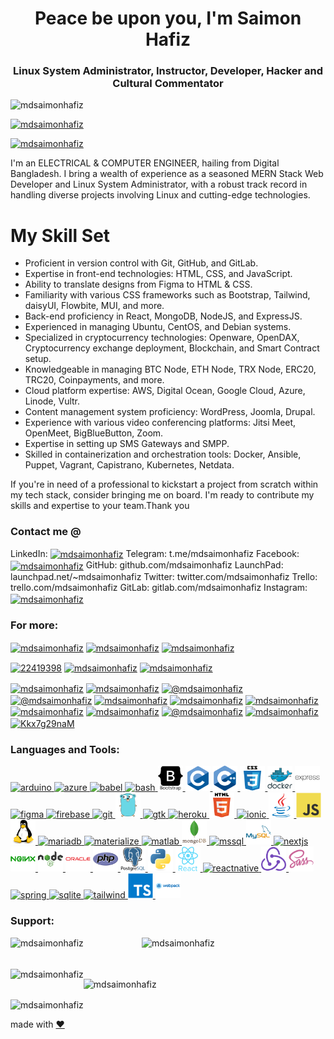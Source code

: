 <h1 align="center">Peace be upon you, I'm Saimon Hafiz</h1>
<h3 align="center">Linux System Administrator, Instructor, Developer, Hacker and Cultural Commentator</h3>

<p align="left"> <img src="https://komarev.com/ghpvc/?username=mdsaimonhafiz&label=Profile%20views&color=0e75b6&style=flat" alt="mdsaimonhafiz" /> </p>

<p align="left"> <a href="https://github.com/ryo-ma/github-profile-trophy"><img src="https://github-profile-trophy.vercel.app/?username=mdsaimonhafiz" alt="mdsaimonhafiz" /></a> </p>

<p align="left"> <a href="https://twitter.com/mdsaimonhafiz" target="blank"><img src="https://img.shields.io/twitter/follow/mdsaimonhafiz?logo=twitter&style=for-the-badge" alt="mdsaimonhafiz" /></a> </p>

I'm an ELECTRICAL & COMPUTER ENGINEER, hailing from Digital Bangladesh. I bring a wealth of experience as a seasoned MERN Stack Web Developer and Linux System Administrator, with a robust track record in handling diverse projects involving Linux and cutting-edge technologies.

My Skill Set
==================
- Proficient in version control with Git, GitHub, and GitLab.
- Expertise in front-end technologies: HTML, CSS, and JavaScript.
- Ability to translate designs from Figma to HTML & CSS.
- Familiarity with various CSS frameworks such as Bootstrap, Tailwind, daisyUI, Flowbite, MUI, and more.
- Back-end proficiency in React, MongoDB, NodeJS, and ExpressJS.
- Experienced in managing Ubuntu, CentOS, and Debian systems.
- Specialized in cryptocurrency technologies: Openware, OpenDAX, Cryptocurrency exchange deployment, Blockchain, and Smart Contract setup.
- Knowledgeable in managing BTC Node, ETH Node, TRX Node, ERC20, TRC20, Coinpayments, and more.
- Cloud platform expertise: AWS, Digital Ocean, Google Cloud, Azure, Linode, Vultr.
- Content management system proficiency: WordPress, Joomla, Drupal.
- Experience with various video conferencing platforms: Jitsi Meet, OpenMeet, BigBlueButton, Zoom.
- Expertise in setting up SMS Gateways and SMPP.
- Skilled in containerization and orchestration tools: Docker, Ansible, Puppet, Vagrant, Capistrano, Kubernetes, Netdata.

If you're in need of a professional to kickstart a project from scratch within my tech stack, consider bringing me on board. I'm ready to contribute my skills and expertise to your team.Thank you
<h3 align="left">Contact me @</h3>
LinkedIn: <a href="https://linkedin.com/in/mdsaimonhafiz" target="blank"><img align="center" src="https://raw.githubusercontent.com/rahuldkjain/github-profile-readme-generator/master/src/images/icons/Social/linked-in-alt.svg" alt="mdsaimonhafiz" height="30" width="40" /></a>
Telegram: t.me/mdsaimonhafiz
Facebook: <a href="https://fb.com/mdsaimonhafiz" target="blank"><img align="center" src="https://raw.githubusercontent.com/rahuldkjain/github-profile-readme-generator/master/src/images/icons/Social/facebook.svg" alt="mdsaimonhafiz" height="30" width="40" /></a>
GitHub: github.com/mdsaimonhafiz
LaunchPad: launchpad.net/~mdsaimonhafiz
Twitter: twitter.com/mdsaimonhafiz
Trello: trello.com/mdsaimonhafiz
GitLab: gitlab.com/mdsaimonhafiz
Instagram: <a href="https://instagram.com/mdsaimonhafiz" target="blank"><img align="center" src="https://raw.githubusercontent.com/rahuldkjain/github-profile-readme-generator/master/src/images/icons/Social/instagram.svg" alt="mdsaimonhafiz" height="30" width="40" /></a>
<!-- BLOG-POST-LIST:START -->
<!-- BLOG-POST-LIST:END -->

<h3 align="left">For more:</h3>
<p align="left">
<a href="https://codepen.io/mdsaimonhafiz" target="blank"><img align="center" src="https://raw.githubusercontent.com/rahuldkjain/github-profile-readme-generator/master/src/images/icons/Social/codepen.svg" alt="mdsaimonhafiz" height="30" width="40" /></a>
<a href="https://dev.to/mdsaimonhafiz" target="blank"><img align="center" src="https://raw.githubusercontent.com/rahuldkjain/github-profile-readme-generator/master/src/images/icons/Social/devto.svg" alt="mdsaimonhafiz" height="30" width="40" /></a>
<a href="https://twitter.com/mdsaimonhafiz" target="blank"><img align="center" src="https://raw.githubusercontent.com/rahuldkjain/github-profile-readme-generator/master/src/images/icons/Social/twitter.svg" alt="mdsaimonhafiz" height="30" width="40" /></a>

<a href="https://stackoverflow.com/users/22419398" target="blank"><img align="center" src="https://raw.githubusercontent.com/rahuldkjain/github-profile-readme-generator/master/src/images/icons/Social/stack-overflow.svg" alt="22419398" height="30" width="40" /></a>
<a href="https://codesandbox.com/mdsaimonhafiz" target="blank"><img align="center" src="https://raw.githubusercontent.com/rahuldkjain/github-profile-readme-generator/master/src/images/icons/Social/codesandbox.svg" alt="mdsaimonhafiz" height="30" width="40" /></a>
<a href="https://kaggle.com/mdsaimonhafiz" target="blank"><img align="center" src="https://raw.githubusercontent.com/rahuldkjain/github-profile-readme-generator/master/src/images/icons/Social/kaggle.svg" alt="mdsaimonhafiz" height="30" width="40" /></a>


<a href="https://dribbble.com/mdsaimonhafiz" target="blank"><img align="center" src="https://raw.githubusercontent.com/rahuldkjain/github-profile-readme-generator/master/src/images/icons/Social/dribbble.svg" alt="mdsaimonhafiz" height="30" width="40" /></a>
<a href="https://www.behance.net/mdsaimonhafiz" target="blank"><img align="center" src="https://raw.githubusercontent.com/rahuldkjain/github-profile-readme-generator/master/src/images/icons/Social/behance.svg" alt="mdsaimonhafiz" height="30" width="40" /></a>
<a href="https://hashnode.com/@mdsaimonhafiz" target="blank"><img align="center" src="https://raw.githubusercontent.com/rahuldkjain/github-profile-readme-generator/master/src/images/icons/Social/hashnode.svg" alt="@mdsaimonhafiz" height="30" width="40" /></a>
<a href="https://medium.com/@mdsaimonhafiz" target="blank"><img align="center" src="https://raw.githubusercontent.com/rahuldkjain/github-profile-readme-generator/master/src/images/icons/Social/medium.svg" alt="@mdsaimonhafiz" height="30" width="40" /></a>
<a href="https://www.youtube.com/c/mdsaimonhafiz" target="blank"><img align="center" src="https://raw.githubusercontent.com/rahuldkjain/github-profile-readme-generator/master/src/images/icons/Social/youtube.svg" alt="mdsaimonhafiz" height="30" width="40" /></a>
<a href="https://www.codechef.com/users/mdsaimonhafiz" target="blank"><img align="center" src="https://cdn.jsdelivr.net/npm/simple-icons@3.1.0/icons/codechef.svg" alt="mdsaimonhafiz" height="30" width="40" /></a>
<a href="https://www.hackerrank.com/mdsaimonhafiz" target="blank"><img align="center" src="https://raw.githubusercontent.com/rahuldkjain/github-profile-readme-generator/master/src/images/icons/Social/hackerrank.svg" alt="mdsaimonhafiz" height="30" width="40" /></a>
<a href="https://codeforces.com/profile/mdsaimonhafiz" target="blank"><img align="center" src="https://raw.githubusercontent.com/rahuldkjain/github-profile-readme-generator/master/src/images/icons/Social/codeforces.svg" alt="mdsaimonhafiz" height="30" width="40" /></a>
<a href="https://www.leetcode.com/mdsaimonhafiz" target="blank"><img align="center" src="https://raw.githubusercontent.com/rahuldkjain/github-profile-readme-generator/master/src/images/icons/Social/leet-code.svg" alt="mdsaimonhafiz" height="30" width="40" /></a>
<a href="https://www.hackerearth.com/@mdsaimonhafiz" target="blank"><img align="center" src="https://raw.githubusercontent.com/rahuldkjain/github-profile-readme-generator/master/src/images/icons/Social/hackerearth.svg" alt="@mdsaimonhafiz" height="30" width="40" /></a>
<a href="https://www.topcoder.com/members/mdsaimonhafiz" target="blank"><img align="center" src="https://raw.githubusercontent.com/rahuldkjain/github-profile-readme-generator/master/src/images/icons/Social/topcoder.svg" alt="mdsaimonhafiz" height="30" width="40" /></a>
<a href="https://discord.gg/Kkx7g29naM" target="blank"><img align="center" src="https://raw.githubusercontent.com/rahuldkjain/github-profile-readme-generator/master/src/images/icons/Social/discord.svg" alt="Kkx7g29naM" height="30" width="40" /></a>
</p>

<h3 align="left">Languages and Tools:</h3>
<p align="left"> <a href="https://www.arduino.cc/" target="_blank" rel="noreferrer"> <img src="https://cdn.worldvectorlogo.com/logos/arduino-1.svg" alt="arduino" width="40" height="40"/> </a> <a href="https://azure.microsoft.com/en-in/" target="_blank" rel="noreferrer"> <img src="https://www.vectorlogo.zone/logos/microsoft_azure/microsoft_azure-icon.svg" alt="azure" width="40" height="40"/> </a> <a href="https://babeljs.io/" target="_blank" rel="noreferrer"> <img src="https://www.vectorlogo.zone/logos/babeljs/babeljs-icon.svg" alt="babel" width="40" height="40"/> </a> <a href="https://www.gnu.org/software/bash/" target="_blank" rel="noreferrer"> <img src="https://www.vectorlogo.zone/logos/gnu_bash/gnu_bash-icon.svg" alt="bash" width="40" height="40"/> </a> <a href="https://getbootstrap.com" target="_blank" rel="noreferrer"> <img src="https://raw.githubusercontent.com/devicons/devicon/master/icons/bootstrap/bootstrap-plain-wordmark.svg" alt="bootstrap" width="40" height="40"/> </a> <a href="https://www.cprogramming.com/" target="_blank" rel="noreferrer"> <img src="https://raw.githubusercontent.com/devicons/devicon/master/icons/c/c-original.svg" alt="c" width="40" height="40"/> </a> <a href="https://www.w3schools.com/cpp/" target="_blank" rel="noreferrer"> <img src="https://raw.githubusercontent.com/devicons/devicon/master/icons/cplusplus/cplusplus-original.svg" alt="cplusplus" width="40" height="40"/> </a> <a href="https://www.w3schools.com/css/" target="_blank" rel="noreferrer"> <img src="https://raw.githubusercontent.com/devicons/devicon/master/icons/css3/css3-original-wordmark.svg" alt="css3" width="40" height="40"/> </a> <a href="https://www.docker.com/" target="_blank" rel="noreferrer"> <img src="https://raw.githubusercontent.com/devicons/devicon/master/icons/docker/docker-original-wordmark.svg" alt="docker" width="40" height="40"/> </a> <a href="https://expressjs.com" target="_blank" rel="noreferrer"> <img src="https://raw.githubusercontent.com/devicons/devicon/master/icons/express/express-original-wordmark.svg" alt="express" width="40" height="40"/> </a> <a href="https://www.figma.com/" target="_blank" rel="noreferrer"> <img src="https://www.vectorlogo.zone/logos/figma/figma-icon.svg" alt="figma" width="40" height="40"/> </a> <a href="https://firebase.google.com/" target="_blank" rel="noreferrer"> <img src="https://www.vectorlogo.zone/logos/firebase/firebase-icon.svg" alt="firebase" width="40" height="40"/> </a> <a href="https://git-scm.com/" target="_blank" rel="noreferrer"> <img src="https://www.vectorlogo.zone/logos/git-scm/git-scm-icon.svg" alt="git" width="40" height="40"/> </a> <a href="https://golang.org" target="_blank" rel="noreferrer"> <img src="https://raw.githubusercontent.com/devicons/devicon/master/icons/go/go-original.svg" alt="go" width="40" height="40"/> </a> <a href="https://www.gtk.org/" target="_blank" rel="noreferrer"> <img src="https://upload.wikimedia.org/wikipedia/commons/7/71/GTK_logo.svg" alt="gtk" width="40" height="40"/> </a> <a href="https://heroku.com" target="_blank" rel="noreferrer"> <img src="https://www.vectorlogo.zone/logos/heroku/heroku-icon.svg" alt="heroku" width="40" height="40"/> </a> <a href="https://www.w3.org/html/" target="_blank" rel="noreferrer"> <img src="https://raw.githubusercontent.com/devicons/devicon/master/icons/html5/html5-original-wordmark.svg" alt="html5" width="40" height="40"/> </a> <a href="https://ionicframework.com" target="_blank" rel="noreferrer"> <img src="https://upload.wikimedia.org/wikipedia/commons/d/d1/Ionic_Logo.svg" alt="ionic" width="40" height="40"/> </a> <a href="https://www.java.com" target="_blank" rel="noreferrer"> <img src="https://raw.githubusercontent.com/devicons/devicon/master/icons/java/java-original.svg" alt="java" width="40" height="40"/> </a> <a href="https://developer.mozilla.org/en-US/docs/Web/JavaScript" target="_blank" rel="noreferrer"> <img src="https://raw.githubusercontent.com/devicons/devicon/master/icons/javascript/javascript-original.svg" alt="javascript" width="40" height="40"/> </a> <a href="https://www.linux.org/" target="_blank" rel="noreferrer"> <img src="https://raw.githubusercontent.com/devicons/devicon/master/icons/linux/linux-original.svg" alt="linux" width="40" height="40"/> </a> <a href="https://mariadb.org/" target="_blank" rel="noreferrer"> <img src="https://www.vectorlogo.zone/logos/mariadb/mariadb-icon.svg" alt="mariadb" width="40" height="40"/> </a> <a href="https://materializecss.com/" target="_blank" rel="noreferrer"> <img src="https://raw.githubusercontent.com/prplx/svg-logos/5585531d45d294869c4eaab4d7cf2e9c167710a9/svg/materialize.svg" alt="materialize" width="40" height="40"/> </a> <a href="https://www.mathworks.com/" target="_blank" rel="noreferrer"> <img src="https://upload.wikimedia.org/wikipedia/commons/2/21/Matlab_Logo.png" alt="matlab" width="40" height="40"/> </a> <a href="https://www.mongodb.com/" target="_blank" rel="noreferrer"> <img src="https://raw.githubusercontent.com/devicons/devicon/master/icons/mongodb/mongodb-original-wordmark.svg" alt="mongodb" width="40" height="40"/> </a> <a href="https://www.microsoft.com/en-us/sql-server" target="_blank" rel="noreferrer"> <img src="https://www.svgrepo.com/show/303229/microsoft-sql-server-logo.svg" alt="mssql" width="40" height="40"/> </a> <a href="https://www.mysql.com/" target="_blank" rel="noreferrer"> <img src="https://raw.githubusercontent.com/devicons/devicon/master/icons/mysql/mysql-original-wordmark.svg" alt="mysql" width="40" height="40"/> </a> <a href="https://nextjs.org/" target="_blank" rel="noreferrer"> <img src="https://cdn.worldvectorlogo.com/logos/nextjs-2.svg" alt="nextjs" width="40" height="40"/> </a> <a href="https://www.nginx.com" target="_blank" rel="noreferrer"> <img src="https://raw.githubusercontent.com/devicons/devicon/master/icons/nginx/nginx-original.svg" alt="nginx" width="40" height="40"/> </a> <a href="https://nodejs.org" target="_blank" rel="noreferrer"> <img src="https://raw.githubusercontent.com/devicons/devicon/master/icons/nodejs/nodejs-original-wordmark.svg" alt="nodejs" width="40" height="40"/> </a> <a href="https://www.oracle.com/" target="_blank" rel="noreferrer"> <img src="https://raw.githubusercontent.com/devicons/devicon/master/icons/oracle/oracle-original.svg" alt="oracle" width="40" height="40"/> </a> <a href="https://www.php.net" target="_blank" rel="noreferrer"> <img src="https://raw.githubusercontent.com/devicons/devicon/master/icons/php/php-original.svg" alt="php" width="40" height="40"/> </a> <a href="https://www.postgresql.org" target="_blank" rel="noreferrer"> <img src="https://raw.githubusercontent.com/devicons/devicon/master/icons/postgresql/postgresql-original-wordmark.svg" alt="postgresql" width="40" height="40"/> </a> <a href="https://www.python.org" target="_blank" rel="noreferrer"> <img src="https://raw.githubusercontent.com/devicons/devicon/master/icons/python/python-original.svg" alt="python" width="40" height="40"/> </a> <a href="https://reactjs.org/" target="_blank" rel="noreferrer"> <img src="https://raw.githubusercontent.com/devicons/devicon/master/icons/react/react-original-wordmark.svg" alt="react" width="40" height="40"/> </a> <a href="https://reactnative.dev/" target="_blank" rel="noreferrer"> <img src="https://reactnative.dev/img/header_logo.svg" alt="reactnative" width="40" height="40"/> </a> <a href="https://redux.js.org" target="_blank" rel="noreferrer"> <img src="https://raw.githubusercontent.com/devicons/devicon/master/icons/redux/redux-original.svg" alt="redux" width="40" height="40"/> </a> <a href="https://sass-lang.com" target="_blank" rel="noreferrer"> <img src="https://raw.githubusercontent.com/devicons/devicon/master/icons/sass/sass-original.svg" alt="sass" width="40" height="40"/> </a> <a href="https://spring.io/" target="_blank" rel="noreferrer"> <img src="https://www.vectorlogo.zone/logos/springio/springio-icon.svg" alt="spring" width="40" height="40"/> </a> <a href="https://www.sqlite.org/" target="_blank" rel="noreferrer"> <img src="https://www.vectorlogo.zone/logos/sqlite/sqlite-icon.svg" alt="sqlite" width="40" height="40"/> </a> <a href="https://tailwindcss.com/" target="_blank" rel="noreferrer"> <img src="https://www.vectorlogo.zone/logos/tailwindcss/tailwindcss-icon.svg" alt="tailwind" width="40" height="40"/> </a> <a href="https://www.typescriptlang.org/" target="_blank" rel="noreferrer"> <img src="https://raw.githubusercontent.com/devicons/devicon/master/icons/typescript/typescript-original.svg" alt="typescript" width="40" height="40"/> </a> <a href="https://webpack.js.org" target="_blank" rel="noreferrer"> <img src="https://raw.githubusercontent.com/devicons/devicon/d00d0969292a6569d45b06d3f350f463a0107b0d/icons/webpack/webpack-original-wordmark.svg" alt="webpack" width="40" height="40"/> </a> </p>

<h3 align="left">Support:</h3>
<p><a href="https://www.buymeacoffee.com/mdsaimonhafiz"> <img align="left" src="https://cdn.buymeacoffee.com/buttons/v2/default-yellow.png" height="50" width="210" alt="mdsaimonhafiz" /></a><a href="https://ko-fi.com/mdsaimonhafiz"> <img align="left" src="https://cdn.ko-fi.com/cdn/kofi3.png?v=3" height="50" width="210" alt="mdsaimonhafiz" /></a></p><br><br>

<p><img align="left" src="https://github-readme-stats.vercel.app/api/top-langs?username=mdsaimonhafiz&show_icons=true&locale=en&layout=compact" alt="mdsaimonhafiz" /></p>

<p>&nbsp;<img align="center" src="https://github-readme-stats.vercel.app/api?username=mdsaimonhafiz&show_icons=true&locale=en" alt="mdsaimonhafiz" /></p>

<p><img align="center" src="https://github-readme-streak-stats.herokuapp.com/?user=mdsaimonhafiz&" alt="mdsaimonhafiz" /></p>


made with [❤️](https://rahuldkjain.github.io/gh-profile-readme-generator/)
